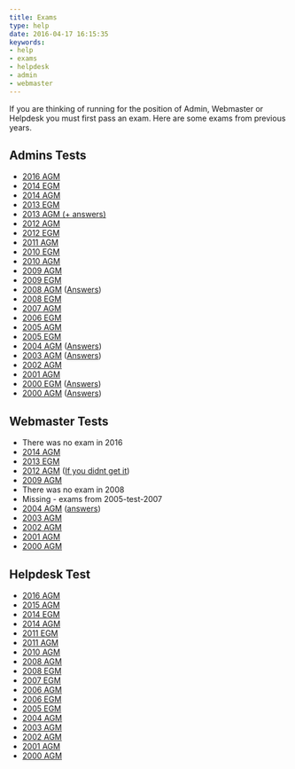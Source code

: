 ```yaml
---
title: Exams
type: help
date: 2016-04-17 16:15:35
keywords:
- help
- exams
- helpdesk
- admin
- webmaster
---
```


If you are thinking of running for the position of Admin, Webmaster or Helpdesk
you must first pass an exam. Here are some exams from previous years.

## Admins Tests

*   [2016 AGM](./admin-test-2016-agm)
*   [2014 EGM](./admin-test-2014-egm)
*   [2014 AGM](./admin-test-2014-agm)
*   [2013 EGM](./admin-test-2013-egm)
*   [2013 AGM (+ answers)](./admin-test-2013-agm)
*   [2012 AGM](./admin-test-2012-agm)
*   [2012 EGM](./admin-test-2012-egm)
*   [2011 AGM](./admin-test-2011-agm)
*   [2010 EGM](./admin-test-2010-egm)
*   [2010 AGM](./admin-test-2010-agm)
*   [2009 AGM](./admin-test-2009-agm)
*   [2009 EGM](./admin-test-2009-egm)
*   [2008 AGM](./admin-test-2008-agm) ([Answers](./admin-test-2008-agm-Answers))
*   [2008 EGM](./admin-test-2008-egm)
*   [2007 AGM](./admin-test-2007-agm)
*   [2006 EGM](./admin-test-2006-egm)
*   [2005 AGM](./admin-test-2005-agm)
*   [2005 EGM](./admin-test-2005-egm)
*   [2004 AGM](./admin-test-2004-agm) ([Answers](./admin-test-2004-agm-Answers))
*   [2003 AGM](./admin-test-2003-agm) ([Answers](./admin-test-2003-agm-Answers))
*   [2002 AGM](./admin-test-2002-agm)
*   [2001 AGM](./admin-test-2001-agm)
*   [2000 EGM](./admin-test-2000-egm) ([Answers](./admin-test-2000-egm-Answers))
*   [2000 AGM](./admin-test-2000-agm) ([Answers](./admin-test-2000-agm-Answers))

## Webmaster Tests

*   There was no exam in 2016
*   [2014 AGM](./webmaster-test-2014-agm)
*   [2013 EGM](./webmaster-test-2013-egm)
*   [2012 AGM](https://www.redbrick.dcu.ie/~vadimck/webmasterexam2012LAWL/) ([If you didnt get it](http://www.redbrick.dcu.ie/~vadimck/webexam2012/?gg=Nijaush4))
*   [2009 AGM](./webmaster-test-2009-agm)
*   There was no exam in 2008
*   Missing - exams from 2005-test-2007
*   [2004 AGM](./webmaster-test-2004-agm) ([answers](./webmaster-test-2004-agm-answers))
*   [2003 AGM](./webmaster-test-2003-agm)
*   [2002 AGM](./webmaster-test-2002-agm)
*   [2001 AGM](./webmaster-test-2001-agm)
*   [2000 AGM](./webmaster-test-2000-agm)

## Helpdesk Test

*   [2016 AGM](./helpdesk-test-2016-agm)
*   [2015 AGM](./helpdesk-test-2015-agm)
*   [2014 EGM](./helpdesk-test-2014-egm)
*   [2014 AGM](./helpdesk-test-2014-agm)
*   [2011 EGM](./helpdesk-test-2011-egm)
*   [2011 AGM](./helpdesk-test-2011-agm)
*   [2010 AGM](./helpdesk-test-2010-agm)
*   [2008 AGM](./helpdesk-test-2008-agm)
*   [2008 EGM](./helpdesk-test-2008-egm)
*   [2007 EGM](./helpdesk-test-2007-egm)
*   [2006 AGM](./helpdesk-test-2006-agm)
*   [2006 EGM](./helpdesk-test-2006-egm)
*   [2005 EGM](./helpdesk-test-2005-egm)
*   [2004 AGM](./helpdesk-test-2004-agm)
*   [2003 AGM](./helpdesk-test-2003-agm)
*   [2002 AGM](./helpdesk-test-2002-agm)
*   [2001 AGM](./helpdesk-test-2001-agm)
*   [2000 AGM](./helpdesk-test-2000-agm)
